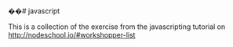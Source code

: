 ��#   j a v a s c r i p t This is a collection of the exercise from the javascripting tutorial on http://nodeschool.io/#workshopper-list 